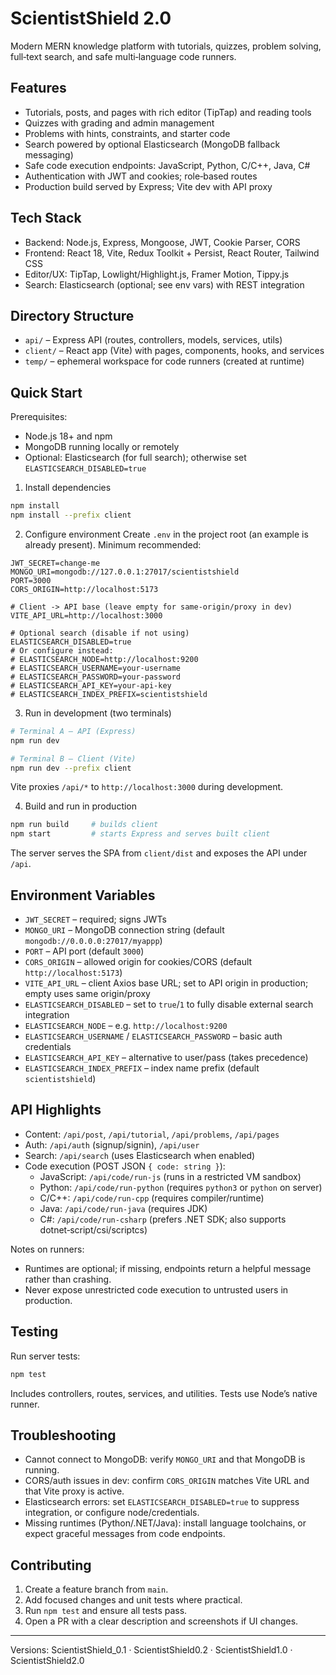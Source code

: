 # ScientistShield 2.0

Modern MERN knowledge platform with tutorials, quizzes, problem solving, full‑text search, and safe multi‑language code runners.

## Features
- Tutorials, posts, and pages with rich editor (TipTap) and reading tools
- Quizzes with grading and admin management
- Problems with hints, constraints, and starter code
- Search powered by optional Elasticsearch (MongoDB fallback messaging)
- Safe code execution endpoints: JavaScript, Python, C/C++, Java, C#
- Authentication with JWT and cookies; role‑based routes
- Production build served by Express; Vite dev with API proxy

## Tech Stack
- Backend: Node.js, Express, Mongoose, JWT, Cookie Parser, CORS
- Frontend: React 18, Vite, Redux Toolkit + Persist, React Router, Tailwind CSS
- Editor/UX: TipTap, Lowlight/Highlight.js, Framer Motion, Tippy.js
- Search: Elasticsearch (optional; see env vars) with REST integration

## Directory Structure
- `api/` – Express API (routes, controllers, models, services, utils)
- `client/` – React app (Vite) with pages, components, hooks, and services
- `temp/` – ephemeral workspace for code runners (created at runtime)

## Quick Start
Prerequisites:
- Node.js 18+ and npm
- MongoDB running locally or remotely
- Optional: Elasticsearch (for full search); otherwise set `ELASTICSEARCH_DISABLED=true`

1) Install dependencies
```bash
npm install
npm install --prefix client
```

2) Configure environment
Create `.env` in the project root (an example is already present). Minimum recommended:
```env
JWT_SECRET=change-me
MONGO_URI=mongodb://127.0.0.1:27017/scientistshield
PORT=3000
CORS_ORIGIN=http://localhost:5173

# Client -> API base (leave empty for same-origin/proxy in dev)
VITE_API_URL=http://localhost:3000

# Optional search (disable if not using)
ELASTICSEARCH_DISABLED=true
# Or configure instead:
# ELASTICSEARCH_NODE=http://localhost:9200
# ELASTICSEARCH_USERNAME=your-username
# ELASTICSEARCH_PASSWORD=your-password
# ELASTICSEARCH_API_KEY=your-api-key
# ELASTICSEARCH_INDEX_PREFIX=scientistshield
```

3) Run in development (two terminals)
```bash
# Terminal A – API (Express)
npm run dev

# Terminal B – Client (Vite)
npm run dev --prefix client
```
Vite proxies `/api/*` to `http://localhost:3000` during development.

4) Build and run in production
```bash
npm run build     # builds client
npm start         # starts Express and serves built client
```
The server serves the SPA from `client/dist` and exposes the API under `/api`.

## Environment Variables
- `JWT_SECRET` – required; signs JWTs
- `MONGO_URI` – MongoDB connection string (default `mongodb://0.0.0.0:27017/myappp`)
- `PORT` – API port (default `3000`)
- `CORS_ORIGIN` – allowed origin for cookies/CORS (default `http://localhost:5173`)
- `VITE_API_URL` – client Axios base URL; set to API origin in production; empty uses same origin/proxy
- `ELASTICSEARCH_DISABLED` – set to `true`/`1` to fully disable external search integration
- `ELASTICSEARCH_NODE` – e.g. `http://localhost:9200`
- `ELASTICSEARCH_USERNAME` / `ELASTICSEARCH_PASSWORD` – basic auth credentials
- `ELASTICSEARCH_API_KEY` – alternative to user/pass (takes precedence)
- `ELASTICSEARCH_INDEX_PREFIX` – index name prefix (default `scientistshield`)

## API Highlights
- Content: `/api/post`, `/api/tutorial`, `/api/problems`, `/api/pages`
- Auth: `/api/auth` (signup/signin), `/api/user`
- Search: `/api/search` (uses Elasticsearch when enabled)
- Code execution (POST JSON `{ code: string }`):
  - JavaScript: `/api/code/run-js` (runs in a restricted VM sandbox)
  - Python: `/api/code/run-python` (requires `python3` or `python` on server)
  - C/C++: `/api/code/run-cpp` (requires compiler/runtime)
  - Java: `/api/code/run-java` (requires JDK)
  - C#: `/api/code/run-csharp` (prefers .NET SDK; also supports dotnet‑script/csi/scriptcs)

Notes on runners:
- Runtimes are optional; if missing, endpoints return a helpful message rather than crashing.
- Never expose unrestricted code execution to untrusted users in production.

## Testing
Run server tests:
```bash
npm test
```
Includes controllers, routes, services, and utilities. Tests use Node’s native runner.

## Troubleshooting
- Cannot connect to MongoDB: verify `MONGO_URI` and that MongoDB is running.
- CORS/auth issues in dev: confirm `CORS_ORIGIN` matches Vite URL and that Vite proxy is active.
- Elasticsearch errors: set `ELASTICSEARCH_DISABLED=true` to suppress integration, or configure node/credentials.
- Missing runtimes (Python/.NET/Java): install language toolchains, or expect graceful messages from code endpoints.

## Contributing
1. Create a feature branch from `main`.
2. Add focused changes and unit tests where practical.
3. Run `npm test` and ensure all tests pass.
4. Open a PR with a clear description and screenshots if UI changes.

---

Versions: ScientistShield_0.1 · ScientistShield0.2 · ScientistShield1.0 · ScientistShield2.0
